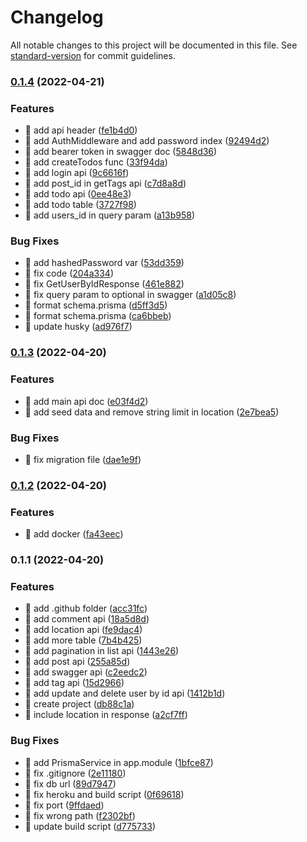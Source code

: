 # Changelog

All notable changes to this project will be documented in this file. See [standard-version](https://github.com/conventional-changelog/standard-version) for commit guidelines.

### [0.1.4](https://github.com/yeukfei02/dummy-api/compare/v0.1.3...v0.1.4) (2022-04-21)


### Features

* 🎸 add api header ([fe1b4d0](https://github.com/yeukfei02/dummy-api/commit/fe1b4d0c7d7dc7d26e9f1bb75231d53d13c05410))
* 🎸 add AuthMiddleware and add password index ([92494d2](https://github.com/yeukfei02/dummy-api/commit/92494d2f176aa1c85d4c915f6825c218933349a5))
* 🎸 add bearer token in swagger doc ([5848d36](https://github.com/yeukfei02/dummy-api/commit/5848d36899146a31b69e9dff796cfa2ffb14d8de))
* 🎸 add createTodos func ([33f94da](https://github.com/yeukfei02/dummy-api/commit/33f94da07102798c2c40190dffc99f9788068680))
* 🎸 add login api ([9c6616f](https://github.com/yeukfei02/dummy-api/commit/9c6616fa28053fd5db71db70dc28f44bbee66183))
* 🎸 add post_id in getTags api ([c7d8a8d](https://github.com/yeukfei02/dummy-api/commit/c7d8a8d87b380a9678edec63169f7910782e8a78))
* 🎸 add todo api ([0ee48e3](https://github.com/yeukfei02/dummy-api/commit/0ee48e3da7935f620ec2cdda832c888ec51483c4))
* 🎸 add todo table ([3727f98](https://github.com/yeukfei02/dummy-api/commit/3727f985b469e07c6ef24a8414182b046514175d))
* 🎸 add users_id in query param ([a13b958](https://github.com/yeukfei02/dummy-api/commit/a13b9588cb6292f4c161ac08f52be38a073652e6))


### Bug Fixes

* 🐛 add hashedPassword var ([53dd359](https://github.com/yeukfei02/dummy-api/commit/53dd359f1b267cbb52d30c12c682066b1d3ae979))
* 🐛 fix code ([204a334](https://github.com/yeukfei02/dummy-api/commit/204a334746b5aa2f19a71fb55af33a1e42c0c9a7))
* 🐛 fix GetUserByIdResponse ([461e882](https://github.com/yeukfei02/dummy-api/commit/461e8821a1f6ea4861a69a258dd2d84539122ed1))
* 🐛 fix query param to optional in swagger ([a1d05c8](https://github.com/yeukfei02/dummy-api/commit/a1d05c81ad69ec6ef3ebaf3197f4e5788ca634eb))
* 🐛 format schema.prisma ([d5ff3d5](https://github.com/yeukfei02/dummy-api/commit/d5ff3d570f6c995de0c2530869e8763b1554b8d4))
* 🐛 format schema.prisma ([ca6bbeb](https://github.com/yeukfei02/dummy-api/commit/ca6bbebf732a1312cdedbbe13da76c938e14610b))
* 🐛 update husky ([ad976f7](https://github.com/yeukfei02/dummy-api/commit/ad976f71646d012611fe0f07187eeae8d1bbc615))

### [0.1.3](https://github.com/yeukfei02/dummy-api/compare/v0.1.2...v0.1.3) (2022-04-20)


### Features

* 🎸 add main api doc ([e03f4d2](https://github.com/yeukfei02/dummy-api/commit/e03f4d210d54d22c6b7bb3c7ca5c93b28e6f14c2))
* 🎸 add seed data and remove string limit in location ([2e7bea5](https://github.com/yeukfei02/dummy-api/commit/2e7bea54e86bd7285d2f26e53de816d3312a8731))


### Bug Fixes

* 🐛 fix migration file ([dae1e9f](https://github.com/yeukfei02/dummy-api/commit/dae1e9f37c61a3127cc2190c6a14e8c09c39af18))

### [0.1.2](https://github.com/yeukfei02/dummy-api/compare/v0.1.1...v0.1.2) (2022-04-20)


### Features

* 🎸 add docker ([fa43eec](https://github.com/yeukfei02/dummy-api/commit/fa43eec719e10880a0a77f88ead0c7634fde70d5))

### 0.1.1 (2022-04-20)


### Features

* 🎸 add .github folder ([acc31fc](https://github.com/yeukfei02/dummy-api/commit/acc31fca4037846ae3f132bc85358d9304ffbefd))
* 🎸 add comment api ([18a5d8d](https://github.com/yeukfei02/dummy-api/commit/18a5d8dfe0bd3e0d75cd3dbd28a75b5cabee7078))
* 🎸 add location api ([fe9dac4](https://github.com/yeukfei02/dummy-api/commit/fe9dac438e5f68c0f4df06f2ddbced9833866eaf))
* 🎸 add more table ([7b4b425](https://github.com/yeukfei02/dummy-api/commit/7b4b425edaa1fb9e68009dc91feda4186c8e6c9e))
* 🎸 add pagination in list api ([1443e26](https://github.com/yeukfei02/dummy-api/commit/1443e266f31722298dc2c4184a2eb7b651c9c8cf))
* 🎸 add post api ([255a85d](https://github.com/yeukfei02/dummy-api/commit/255a85dc6e59ced06f591680cccb3b611677a23a))
* 🎸 add swagger api ([c2eedc2](https://github.com/yeukfei02/dummy-api/commit/c2eedc2d8fd87f53ea499c4543b858f54ff1ec6c))
* 🎸 add tag api ([15d2966](https://github.com/yeukfei02/dummy-api/commit/15d2966f96acbcc232e5e775705865fc82c02cc0))
* 🎸 add update and delete user by id api ([1412b1d](https://github.com/yeukfei02/dummy-api/commit/1412b1decf47976027a7922cc7bbdd44e60fafd0))
* 🎸 create project ([db88c1a](https://github.com/yeukfei02/dummy-api/commit/db88c1af239b1db46e7c7ee141d454957efb7baf))
* 🎸 include location in response ([a2cf7ff](https://github.com/yeukfei02/dummy-api/commit/a2cf7ff977aa82afa4e20723757c884451ef2bd5))


### Bug Fixes

* 🐛 add PrismaService in app.module ([1bfce87](https://github.com/yeukfei02/dummy-api/commit/1bfce87a3283b839f06812728b6c222e2e1fb3dc))
* 🐛 fix .gitignore ([2e11180](https://github.com/yeukfei02/dummy-api/commit/2e11180cfb06dabca1eedec76da586c0be47367c))
* 🐛 fix db url ([89d7947](https://github.com/yeukfei02/dummy-api/commit/89d7947c774e7ad5d3818aabb28cb37853b7aab9))
* 🐛 fix heroku and build script ([0f69618](https://github.com/yeukfei02/dummy-api/commit/0f696183609cb99ddcad2cb98b907913d036e62a))
* 🐛 fix port ([9ffdaed](https://github.com/yeukfei02/dummy-api/commit/9ffdaede67b209950ee84b48299ff33ab96af2f6))
* 🐛 fix wrong path ([f2302bf](https://github.com/yeukfei02/dummy-api/commit/f2302bf2739a198219f7a16749b7055bacb0f858))
* 🐛 update build script ([d775733](https://github.com/yeukfei02/dummy-api/commit/d7757332acc2c25e3f8254ccaa894840f1dafe40))
